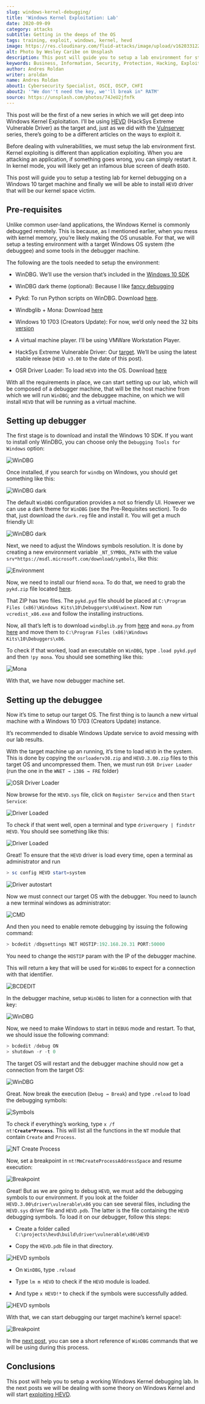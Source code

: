 ```yaml
---
slug: windows-kernel-debugging/
title: 'Windows Kernel Exploitation: Lab'
date: 2020-09-09
category: attacks
subtitle: Getting in the deeps of the OS
tags: training, exploit, windows, kernel, hevd
image: https://res.cloudinary.com/fluid-attacks/image/upload/v1620331228/blog/windows-kernel-debugging/cover_jflria.webp
alt: Photo by Wesley Caribe on Unsplash
description: This post will guide you to setup a lab environment for start exploiting Windows Kernel drivers.
keywords: Business, Information, Security, Protection, Hacking, Exploit, OSEE, Ethical Hacking, Pentesting
author: Andres Roldan
writer: aroldan
name: Andres Roldan
about1: Cybersecurity Specialist, OSCE, OSCP, CHFI
about2: '"We don''t need the key, we''ll break in" RATM'
source: https://unsplash.com/photos/74JeU2jfnfk
---
```


This post will be the first of a new series in which we will get deep
into Windows Kernel Exploitation. I’ll be using
[HEVD](https://github.com/hacksysteam/HackSysExtremeVulnerableDriver)
(HackSys Extreme Vulnerable Driver) as the target and, just as we did
with the [Vulnserver](../tags/vulnserver) series, there’s going to be a
different articles on the ways to exploit it.

Before dealing with vulnerabilities, we must setup the lab environment
first. Kernel exploiting is different than application exploiting. When
you are attacking an application, if something goes wrong, you can
simply restart it. In kernel mode, you will likely get an infamous blue
screen of death `BSOD`.

This post will guide you to setup a testing lab for kernel debugging on
a Windows 10 target machine and finally we will be able to install
`HEVD` driver that will be our kernel space victim.

## Pre-requisites

Unlike common user-land applications, the Windows Kernel is commonly
debugged remotely. This is because, as I mentioned earlier, when you
mess with kernel memory, you’re likely making the OS unusable. For that,
we will setup a testing environment with a target Windows OS system (the
debuggee) and some tools in the debugger machine.

The following are the tools needed to setup the environment:

- WinDBG. We’ll use the version that’s included in the [Windows 10
  SDK](https://developer.microsoft.com/en-us/windows/downloads/windows-10-sdk/)

- WinDBG dark theme (optional): Because I like [fancy
  debugging](https://github.com/lololosys/windbg-theme)

- Pykd: To run Python scripts on WinDBG. Download
  [here](https://githomelab.ru/pykd/pykd).

- Windbglib + Mona: Download
  [here](https://github.com/corelan/windbglib)

- Windows 10 1703 (Creators Update): For now, we’d only need the 32
  bits
  [version](https://www.getmyos.com/windows-10-1703-home-pro-education-32-64-bit-free-download)

- A virtual machine player. I’ll be using VMWare Workstation Player.

- HackSys Extreme Vulnerable Driver: Our
  [target](https://github.com/hacksysteam/HackSysExtremeVulnerableDriver).
  We’ll be using the latest stable release (`HEVD v3.00` to the date
  of this post).

- OSR Driver Loader: To load `HEVD` into the OS. Download
  [here](https://www.osronline.com/article.cfm%5earticle=157.htm)

With all the requirements in place, we can start setting up our lab,
which will be composed of a debugger machine, that will be the host
machine from which we will run `WinDBG`; and the debuggee machine, on
which we will install `HEVD` that will be running as a virtual machine.

## Setting up debugger

The first stage is to download and install the Windows 10 SDK. If you
want to install only WinDBG, you can choose only the `Debugging Tools
for
Windows` option:

<div class="imgblock">

![WinDBG](https://res.cloudinary.com/fluid-attacks/image/upload/v1620331225/blog/windows-kernel-debugging/windbg0_kw9dff.webp)

</div>

Once installed, if you search for `windbg` on Windows, you should get
something like this:

<div class="imgblock">

![WinDBG
dark](https://res.cloudinary.com/fluid-attacks/image/upload/v1620331226/blog/windows-kernel-debugging/windbg1_do951r.webp)

</div>

The default `WinDBG` configuration provides a not so friendly UI.
However we can use a dark theme for `WinDBG` (see the Pre-Requisites
section). To do that, just download the `dark.reg` file and install it.
You will get a much friendly UI:

<div class="imgblock">

![WinDBG
dark](https://res.cloudinary.com/fluid-attacks/image/upload/v1620331228/blog/windows-kernel-debugging/windbg2_haqojn.webp)

</div>

Next, we need to adjust the Windows symbols resolution. It is done by
creating a new environment variable `_NT_SYMBOL_PATH` with the value
`srv*https://msdl.microsoft.com/download/symbols`, like this:

<div class="imgblock">

![Environment](https://res.cloudinary.com/fluid-attacks/image/upload/v1620331223/blog/windows-kernel-debugging/env1_j1faww.webp)

</div>

Now, we need to install our friend `mona`. To do that, we need to grab
the `pykd.zip` file located
[here](https://github.com/corelan/windbglib/tree/master/pykd).

That ZIP has two files. The `pykd.pyd` file should be placed at
`C:\Program Files (x86)\Windows Kits\10\Debuggers\x86\winext`. Now run
`vcredist_x86.exe` and follow the installing instructions.

Now, all that’s left is to download `windbglib.py` from
[here](https://github.com/corelan/windbglib/raw/master/windbglib.py) and
`mona.py` from
[here](https://github.com/corelan/mona/raw/master/mona.py) and move them
to `C:\Program Files (x86)\Windows Kits\10\Debuggers\x86`.

To check if that worked, load an executable on `WinDBG`, type `.load
pykd.pyd` and then `!py mona`. You should see something like this:

<div class="imgblock">

![Mona](https://res.cloudinary.com/fluid-attacks/image/upload/v1620331232/blog/windows-kernel-debugging/mona1_tc67fd.gif)

</div>

With that, we have now debugger machine set.

## Setting up the debuggee

Now it’s time to setup our target OS. The first thing is to launch a new
virtual machine with a Windows 10 1703 (Creators Update) instance.

It’s recommended to disable Windows Update service to avoid messing with
our lab results.

With the target machine up an running, it’s time to load `HEVD` in the
system. This is done by copying the `osrloaderv30.zip` and
`HEVD.3.00.zip` files to this target OS and uncompressed them. Then, we
must run `OSR Driver Loader` (run the one in the `WNET → i386 → FRE`
folder)

<div class="imgblock">

![OSR Driver
Loader](https://res.cloudinary.com/fluid-attacks/image/upload/v1620331228/blog/windows-kernel-debugging/osr1_wy6ytq.webp)

</div>

Now browse for the `HEVD.sys` file, click on `Register Service` and then
`Start Service`:

<div class="imgblock">

![Driver
Loaded](https://res.cloudinary.com/fluid-attacks/image/upload/v1620331224/blog/windows-kernel-debugging/driver1_wdx60n.gif)

</div>

To check if that went well, open a terminal and type `driverquery |
findstr HEVD`. You should see something like this:

<div class="imgblock">

![Driver
Loaded](https://res.cloudinary.com/fluid-attacks/image/upload/v1620331226/blog/windows-kernel-debugging/hevd1_vomxc0.webp)

</div>

Great\! To ensure that the `HEVD` driver is load every time, open a
terminal as administrator and run

``` powershell
> sc config HEVD start=system
```

<div class="imgblock">

![Driver
autostart](https://res.cloudinary.com/fluid-attacks/image/upload/v1620331221/blog/windows-kernel-debugging/start1_f8d1tx.webp)

</div>

Now we must connect our target OS with the debugger. You need to launch
a new terminal windows as administrator:

<div class="imgblock">

![CMD](https://res.cloudinary.com/fluid-attacks/image/upload/v1620331231/blog/windows-kernel-debugging/cmd1_md0xv5.gif)

</div>

And then you need to enable remote debugging by issuing the following
command:

``` powershell
> bcdedit /dbgsettings NET HOSTIP:192.168.20.31 PORT:50000
```

You need to change the `HOSTIP` param with the IP of the debugger
machine.

This will return a key that will be used for `WinDBG` to expect for a
connection with that identifier.

<div class="imgblock">

![BCDEDIT](https://res.cloudinary.com/fluid-attacks/image/upload/v1620331223/blog/windows-kernel-debugging/cmd2_zl3vuw.gif)

</div>

In the debugger machine, setup `WinDBG` to listen for a connection with
that key:

<div class="imgblock">

![WinDBG](https://res.cloudinary.com/fluid-attacks/image/upload/v1620331222/blog/windows-kernel-debugging/dbg1_dzht53.gif)

</div>

Now, we need to make Windows to start in `DEBUG` mode and restart. To
that, we should issue the following command:

``` powershell
> bcdedit /debug ON
> shutdown -r -t 0
```

The target OS will restart and the debugger machine should now get a
connection from the target OS:

<div class="imgblock">

![WinDBG](https://res.cloudinary.com/fluid-attacks/image/upload/v1620331231/blog/windows-kernel-debugging/dbg2_nsqhbo.gif)

</div>

Great. Now break the execution (`Debug → Break`) and type `.reload` to
load the debugging symbols:

<div class="imgblock">

![Symbols](https://res.cloudinary.com/fluid-attacks/image/upload/v1620331222/blog/windows-kernel-debugging/symbols1_rhgguz.webp)

</div>

To check if everything’s working,
type <code>x /f nt!<b>Create*Process</b></code>.
This will list all the functions in the `NT` module that contain `Create` and
`Process`.

<div class="imgblock">

![NT Create
Process](https://res.cloudinary.com/fluid-attacks/image/upload/v1620331223/blog/windows-kernel-debugging/nt1_lvlrl7.webp)

</div>

Now, set a breakpoint in `nt!MmCreateProcessAddressSpace` and resume
execution:

<div class="imgblock">

![Breakpoint](https://res.cloudinary.com/fluid-attacks/image/upload/v1620331223/blog/windows-kernel-debugging/bp1_lbxuo1.webp)

</div>

Great\! But as we are going to debug `HEVD`, we must add the debugging
symbols to our environment. If you look at the folder
`HEVD.3.00\driver\vulnerable\x86` you can see several files, including
the `HEVD.sys` driver file and `HEVD.pdb`. The latter is the file
containing the `HEVD` debugging symbols. To load it on our debugger,
follow this steps:

- Create a folder called
  `C:\projects\hevd\build\driver\vulnerable\x86\HEVD`

- Copy the `HEVD.pdb` file in that directory.

<div class="imgblock">

![HEVD
symbols](https://res.cloudinary.com/fluid-attacks/image/upload/v1620331224/blog/windows-kernel-debugging/copy1_h2vptb.webp)

</div>

- On `WinDBG`, type `.reload`

- Type `lm m HEVD` to check if the `HEVD` module is loaded.

- And type `x HEVD!*` to check if the symbols were successfully added.

<div class="imgblock">

![HEVD
symbols](https://res.cloudinary.com/fluid-attacks/image/upload/v1620331226/blog/windows-kernel-debugging/hevdsymbols1_tnj3ip.gif)

</div>

With that, we can start debugging our target machine’s kernel space\!:

<div class="imgblock">

![Breakpoint](https://res.cloudinary.com/fluid-attacks/image/upload/v1620331225/blog/windows-kernel-debugging/bp2_dfrb1i.webp)

</div>

In the [next post](../hevd-dos/), you can see a short reference of
`WinDBG` commands that we will be using during this process.

## Conclusions

This post will help you to setup a working Windows Kernel debugging lab.
In the next posts we will be dealing with some theory on Windows Kernel
and will start [exploiting HEVD](../hevd-dos/).
